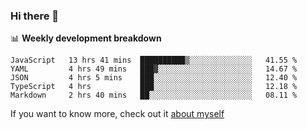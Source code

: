 ### Hi there 👋

<!--
**HondryTravis/HondryTravis** is a ✨ _special_ ✨ repository because its `README.md` (this file) appears on your GitHub profile.

Here are some ideas to get you started:

- 🔭 I’m currently working on ...
- 🌱 I’m currently learning ...
- 👯 I’m looking to collaborate on ...
- 🤔 I’m looking for help with ...
- 💬 Ask me about ...
- 📫 How to reach me: ...
- 😄 Pronouns: ...
- ⚡ Fun fact: ...
-->

<!-- [![travis's github stats](https://github-readme-stats.vercel.app/api?username=HondryTravis)](https://github.com/anuraghazra/github-readme-stats)  -->
<!-- ![travis's github stats](https://github-readme-stats.anuraghazra1.vercel.app/api/top-langs/?username=HondryTravis&theme=nord&layout=compact) -->

📊 **Weekly development breakdown**

<!--START_SECTION:waka-->
```text
JavaScript   13 hrs 41 mins  ██████████▒░░░░░░░░░░░░░░   41.55 % 
YAML         4 hrs 49 mins   ███▓░░░░░░░░░░░░░░░░░░░░░   14.67 % 
JSON         4 hrs 5 mins    ███░░░░░░░░░░░░░░░░░░░░░░   12.40 % 
TypeScript   4 hrs           ███░░░░░░░░░░░░░░░░░░░░░░   12.18 % 
Markdown     2 hrs 40 mins   ██░░░░░░░░░░░░░░░░░░░░░░░   08.11 % 
```
<!--END_SECTION:waka-->

If you want to know more, check out it [about myself](https://hondrytravis.github.io/)
